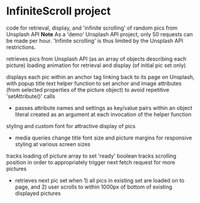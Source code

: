 # InfiniteScroll project
code for retrieval, display, and 'infinite scrolling' of random pics from Unsplash API
**Note**
As a 'demo' Unsplash API project, only 50 requests can be made per hour. 'Infinite scrolling' is thus limited
   by the Unsplash API restrictions.

retrieves pics from Unsplash API (as an array of objects describing each picture)
loading animation for retrieval and display (of initial pic set only)

displays each pic within an anchor tag linking back to its page on Unsplash, with popup title text
helper function to set anchor and image attributes (from selected properties of the picture object)
   to avoid repetitive 'setAttribute()' calls
   - passes attribute names and settings as key/value pairs within an object literal created as an argument at 
       each invocation of the helper function
  
styling and custom font for attractive display of pics
   - media queries change title font size and picture margins for responsive styling at various screen sizes

tracks loading of picture array to set 'ready' boolean
tracks scrolling position in order to appropriately trigger next fetch request for more pictures
   - retrieves next pic set when 1) all pics in existing set are loaded on to page, and 2) user scrolls
      to within 1000px of bottom of existing displayed pictures
